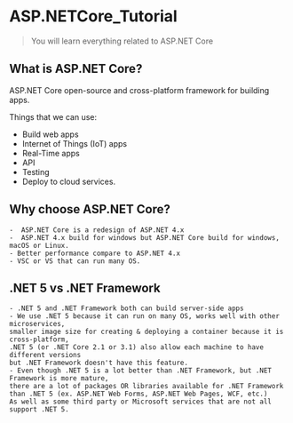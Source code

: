 # ASP.NETCore_Tutorial

> You will learn everything related to ASP.NET Core

## What is ASP.NET Core?

ASP.NET Core open-source and cross-platform framework for building apps.

Things that we can use:

- Build web apps
- Internet of Things (IoT) apps
- Real-Time apps
- API
- Testing
- Deploy to cloud services.

## Why choose ASP.NET Core?

```
-  ASP.NET Core is a redesign of ASP.NET 4.x
-  ASP.NET 4.x build for windows but ASP.NET Core build for windows, macOS or Linux.
- Better performance compare to ASP.NET 4.x
- VSC or VS that can run many OS.

```

## .NET 5 vs .NET Framework

```
- .NET 5 and .NET Framework both can build server-side apps
- We use .NET 5 because it can run on many OS, works well with other microservices, 
smaller image size for creating & deploying a container because it is cross-platform, 
.NET 5 (or .NET Core 2.1 or 3.1) also allow each machine to have different versions 
but .NET Framework doesn't have this feature.
- Even though .NET 5 is a lot better than .NET Framework, but .NET Framework is more mature, 
there are a lot of packages OR libraries available for .NET Framework than .NET 5 (ex. ASP.NET Web Forms, ASP.NET Web Pages, WCF, etc.)
As well as some third party or Microsoft services that are not all support .NET 5.

```

